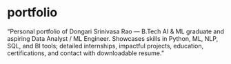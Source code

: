 # portfolio
“Personal portfolio of Dongari Srinivasa Rao — B.Tech AI &amp; ML graduate and aspiring Data Analyst / ML Engineer. Showcases skills in Python, ML, NLP, SQL, and BI tools; detailed internships, impactful projects, education, certifications, and contact with downloadable resume.”
